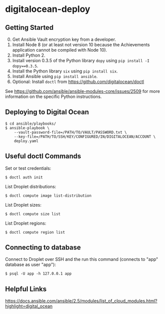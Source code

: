 # digitalocean-deploy

## Getting Started

0. Get Ansible Vault encryption key from a developer.
0. Install Node 8 (or at least not version 10 because the Achievements application cannot be compiled with Node 10).
0. Install Python 2.
0. Install version 0.3.5 of the Python library `dopy` using `pip install -I dopy==0.3.5`.
0. Install the Python library `six` using `pip install six`.
0. Install Ansible using `pip install ansible`.
0. Optional: Install `doctl` from https://github.com/digitalocean/doctl

See https://github.com/ansible/ansible-modules-core/issues/2509 for more information on the specific Python instructions.

## Deploying to Digital Ocean

    $ cd ansible/playbooks/
    $ ansible-playbook \
        --vault-password-file=/PATH/TO/VAULT/PASSWORD.txt \
        --key-file=/PATH/TO/SSH/KEY/CONFIGURED/IN/DIGITALOCEAN/ACCOUNT \
        deploy.yaml 

## Useful doctl Commands

Set or test credentials:

    $ doctl auth init
    
List Droplet distributions:

    $ doctl compute image list-distribution
    
List Droplet sizes:

    $ doctl compute size list
    
List Droplet regions:

    $ doctl compute region list

## Connecting to database

Connect to Droplet over SSH and the run this command (connects to "app" database as user "app"):

    $ psql -U app -h 127.0.0.1 app

## Helpful Links

https://docs.ansible.com/ansible/2.5/modules/list_of_cloud_modules.html?highlight=digital_ocean